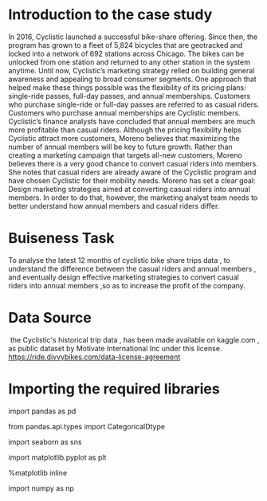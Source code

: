 # **Introduction to the case study**


In 2016, Cyclistic launched a successful bike-share offering. Since then, the program has grown to a fleet of 5,824 bicycles that
are geotracked and locked into a network of 692 stations across Chicago. The bikes can be unlocked from one station and
returned to any other station in the system anytime.
Until now, Cyclistic’s marketing strategy relied on building general awareness and appealing to broad consumer segments.
One approach that helped make these things possible was the flexibility of its pricing plans: single-ride passes, full-day passes,
and annual memberships. Customers who purchase single-ride or full-day passes are referred to as casual riders. Customers
who purchase annual memberships are Cyclistic members.
Cyclistic’s finance analysts have concluded that annual members are much more profitable than casual riders. Although the
pricing flexibility helps Cyclistic attract more customers, Moreno believes that maximizing the number of annual members will
be key to future growth. Rather than creating a marketing campaign that targets all-new customers, Moreno believes there is a
very good chance to convert casual riders into members. She notes that casual riders are already aware of the Cyclistic
program and have chosen Cyclistic for their mobility needs.
Moreno has set a clear goal: Design marketing strategies aimed at converting casual riders into annual members. In order to
do that, however, the marketing analyst team needs to better understand how annual members and casual riders differ.

# **Buiseness Task**

To analyse the latest 12 months of cyclistic  bike share trips data ,  to understand the difference between the casual riders and annual members , and eventually design effective marketing strategies  to convert casual riders into annual members ,so as to increase the profit of the company.

# **Data Source**
​
the Cyclistic's historical trip data , has been made available on kaggle.com , as public dataset  by
Motivate International Inc under this license. https://ride.divvybikes.com/data-license-agreement

# **Importing the required libraries**

import pandas as pd

from pandas.api.types import CategoricalDtype


import seaborn as sns

import matplotlib.pyplot as plt


%matplotlib inline


import numpy as np


